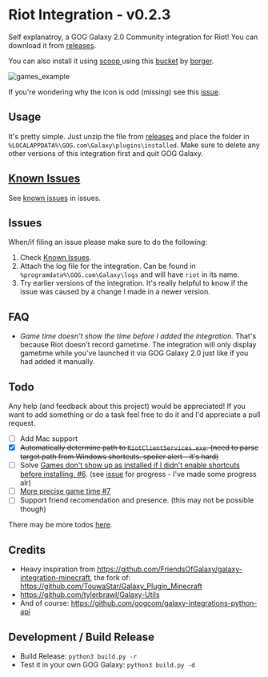 # Riot Integration - v0.2.3

Self explanatroy, a GOG Galaxy 2.0 Community integration for Riot! You can download it from [releases](https://github.com/urwrstkn8mare/galaxy-riot-integration/releases).

You can also install it using [scoop ](https://scoop.sh/) using this [bucket](https://github.com/borger/scoop-galaxy-integrations) by [borger](https://github.com/borger).

![games_example](https://raw.githubusercontent.com/urwrstkn8mare/gog-riot-integration/master/screenshot.png)

If you're wondering why the icon is odd (missing) see this [issue](https://github.com/urwrstkn8mare/gog-riot-integration/issues/1#issuecomment-641019594).

## Usage

It's pretty simple. Just unzip the file from [releases](https://github.com/urwrstkn8mare/gog-riot-integration/releases) and place the folder in `%LOCALAPPDATA%\GOG.com\Galaxy\plugins\installed`. Make sure to delete any other versions of this integration first and quit GOG Galaxy.

## [Known Issues](https://github.com/urwrstkn8mare/galaxy-riot-integration/labels/known%20issue)

See [known issues](https://github.com/urwrstkn8mare/galaxy-riot-integration/labels/known%20issue) in issues.

## Issues

When/if filing an issue please make sure to do the following:

1. Check [Known Issues](#known-issues).
2. Attach the log file for the integration. Can be found in `%programdata%\GOG.com\Galaxy\logs` and will have `riot` in its name.
3. Try earlier versions of the integration. It's really helpful to know if the issue was caused by a change I made in a newer version.

## FAQ

- _Game time doesn't show the time before I added the integration._
  That's because Riot doesn't record gametime. The integration will only display gametime while you've launched it via GOG Galaxy 2.0 just like if you had added it manually.

## Todo

Any help (and feedback about this project) would be appreciated! If you want to add something or do a task feel free to do it and I'd appreciate a pull request.

- [ ] Add Mac support
- [x] ~~Automatically determine path to `RiotClientServices.exe`. (need to parse target path from Windows shortcuts. spoiler alert - it's hard)~~
- [ ] Solve [Games don't show up as installed if I didn't enable shortcuts before installing. #6](https://github.com/urwrstkn8mare/galaxy-riot-integration/issues/6). (see [issue](https://github.com/urwrstkn8mare/galaxy-riot-integration/issues/6) for progress - I've made some progress alr)
- [ ] [More precise game time #7](https://github.com/urwrstkn8mare/galaxy-riot-integration/issues/7)
- [ ] Support friend recomendation and presence. (this may not be possible though)

There may be more todos [here](https://github.com/urwrstkn8mare/galaxy-riot-integration/labels/todo).

## Credits

- Heavy inspiration from <https://github.com/FriendsOfGalaxy/galaxy-integration-minecraft>, the fork of: <https://github.com/TouwaStar/Galaxy_Plugin_Minecraft>
- <https://github.com/tylerbrawl/Galaxy-Utils>
- And of course: <https://github.com/gogcom/galaxy-integrations-python-api>

## Development / Build Release

- Build Release: `python3 build.py -r`
- Test it in your own GOG Galaxy: `python3 build.py -d`
